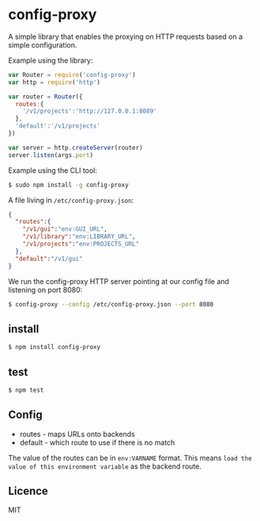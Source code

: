 # config-proxy

A simple library that enables the proxying on HTTP requests based on a simple configuration.

Example using the library:

```js
var Router = require('config-proxy')
var http = require('http')

var router = Router({
  routes:{
    '/v1/projects':'http://127.0.0.1:8089'
  },
  'default':'/v1/projects'
})

var server = http.createServer(router)
server.listen(args.port)
```

Example using the CLI tool:

```bash
$ sudo npm install -g config-proxy
```

A file living in `/etc/config-proxy.json`:

```json
{
  "routes":{
    "/v1/gui":"env:GUI_URL",
    "/v1/library":"env:LIBRARY_URL",
    "/v1/projects":"env:PROJECTS_URL"
  },
  "default":"/v1/gui"
}
```

We run the config-proxy HTTP server pointing at our config file and listening on port 8080:

```bash
$ config-proxy --config /etc/config-proxy.json --port 8080
```

## install

```bash
$ npm install config-proxy
```

## test

```bash
$ npm test
```

## Config

 * routes - maps URLs onto backends
 * default - which route to use if there is no match

The value of the routes can be in `env:VARNAME` format.  This means `load the value of this environment variable` as the backend route.

## Licence

MIT
